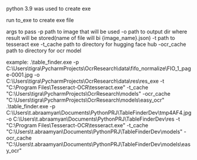 python 3.9 was used to create exe

run to_exe to create exe file

args to pass
-p  path to image that will be used
-o path to output dir where result will be stored(name of file will bi {image_name}.json)
-t path to tesseract exe
-t_cache path to directory for hugging face hub 
-ocr_cache path to directory for ocr model

example:
.\table_finder.exe -p C:\Users\tigra\PycharmProjects\OcrResearch\data\fifo_normalize\FIO_1_page-0001.jpg -o C:\Users\tigra\PycharmProjects\OcrResearch\data\res\res_exe -t "C:\Program Files\Tesseract-OCR\tesseract.exe" -t_cache "C:\Users\tigra\PycharmProjects\OcrResearch\models" -ocr_cache "C:\Users\tigra\PycharmProjects\OcrResearch\models\easy_ocr"
.\table_finder.exe -p C:\Users\t.abraamyan\Documents\PythonPRJ\TableFinderDev\tmp4AF4.jpg -o C:\Users\t.abraamyan\Documents\PythonPRJ\TableFinderDev\res -t "C:\Program Files\Tesseract-OCR\tesseract.exe" -t_cache "C:\Users\t.abraamyan\Documents\PythonPRJ\TableFinderDev\models" -ocr_cache "C:\Users\t.abraamyan\Documents\PythonPRJ\TableFinderDev\models\easy_ocr"